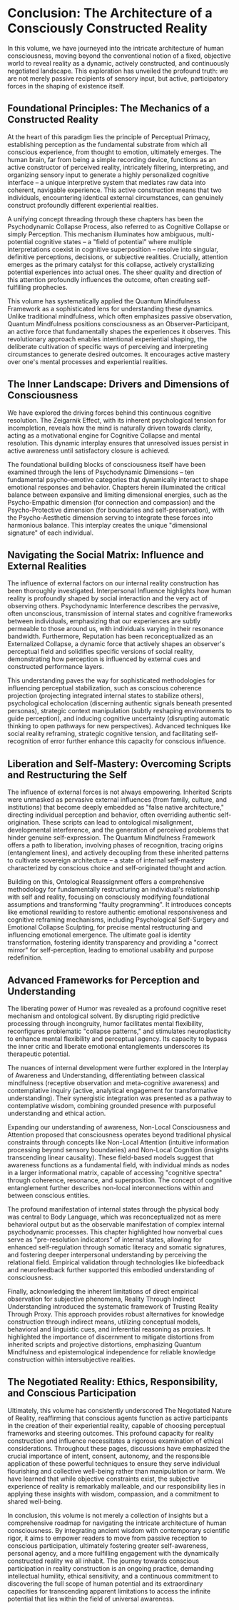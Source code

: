 # Conclusion: The Architecture of a Consciously Constructed Reality

In this volume, we have journeyed into the intricate architecture of human consciousness, moving beyond the conventional notion of a fixed, objective world to reveal reality as a dynamic, actively constructed, and continuously negotiated landscape. This exploration has unveiled the profound truth: we are not merely passive recipients of sensory input, but active, participatory forces in the shaping of existence itself.

## Foundational Principles: The Mechanics of a Constructed Reality

At the heart of this paradigm lies the principle of Perceptual Primacy, establishing perception as the fundamental substrate from which all conscious experience, from thought to emotion, ultimately emerges. The human brain, far from being a simple recording device, functions as an active constructor of perceived reality, intricately filtering, interpreting, and organizing sensory input to generate a highly personalized cognitive interface – a unique interpretive system that mediates raw data into coherent, navigable experience. This active construction means that two individuals, encountering identical external circumstances, can genuinely construct profoundly different experiential realities.

A unifying concept threading through these chapters has been the Psychodynamic Collapse Process, also referred to as Cognitive Collapse or simply Perception. This mechanism illuminates how ambiguous, multi-potential cognitive states – a "field of potential" where multiple interpretations coexist in cognitive superposition – resolve into singular, definitive perceptions, decisions, or subjective realities. Crucially, attention emerges as the primary catalyst for this collapse, actively crystallizing potential experiences into actual ones. The sheer quality and direction of this attention profoundly influences the outcome, often creating self-fulfilling prophecies.

This volume has systematically applied the Quantum Mindfulness Framework as a sophisticated lens for understanding these dynamics. Unlike traditional mindfulness, which often emphasizes passive observation, Quantum Mindfulness positions consciousness as an Observer-Participant, an active force that fundamentally shapes the experiences it observes. This revolutionary approach enables intentional experiential shaping, the deliberate cultivation of specific ways of perceiving and interpreting circumstances to generate desired outcomes. It encourages active mastery over one's mental processes and experiential realities.

## The Inner Landscape: Drivers and Dimensions of Consciousness

We have explored the driving forces behind this continuous cognitive resolution. The Zeigarnik Effect, with its inherent psychological tension for incompletion, reveals how the mind is naturally driven towards clarity, acting as a motivational engine for Cognitive Collapse and mental resolution. This dynamic interplay ensures that unresolved issues persist in active awareness until satisfactory closure is achieved.

The foundational building blocks of consciousness itself have been examined through the lens of Psychodynamic Dimensions – ten fundamental psycho-emotive categories that dynamically interact to shape emotional responses and behavior. Chapters herein illuminated the critical balance between expansive and limiting dimensional energies, such as the Psycho-Empathic dimension (for connection and compassion) and the Psycho-Protective dimension (for boundaries and self-preservation), with the Psycho-Aesthetic dimension serving to integrate these forces into harmonious balance. This interplay creates the unique "dimensional signature" of each individual.

## Navigating the Social Matrix: Influence and External Realities

The influence of external factors on our internal reality construction has been thoroughly investigated. Interpersonal Influence highlights how human reality is profoundly shaped by social interaction and the very act of observing others. Psychodynamic Interference describes the pervasive, often unconscious, transmission of internal states and cognitive frameworks between individuals, emphasizing that our experiences are subtly permeable to those around us, with individuals varying in their resonance bandwidth. Furthermore, Reputation has been reconceptualized as an Externalized Collapse, a dynamic force that actively shapes an observer's perceptual field and solidifies specific versions of social reality, demonstrating how perception is influenced by external cues and constructed performance layers.

This understanding paves the way for sophisticated methodologies for influencing perceptual stabilization, such as conscious coherence projection (projecting integrated internal states to stabilize others), psychological echolocation (discerning authentic signals beneath presented personas), strategic context manipulation (subtly reshaping environments to guide perception), and inducing cognitive uncertainty (disrupting automatic thinking to open pathways for new perspectives). Advanced techniques like social reality reframing, strategic cognitive tension, and facilitating self-recognition of error further enhance this capacity for conscious influence.

## Liberation and Self-Mastery: Overcoming Scripts and Restructuring the Self

The influence of external forces is not always empowering. Inherited Scripts were unmasked as pervasive external influences (from family, culture, and institutions) that become deeply embedded as "false native architecture," directing individual perception and behavior, often overriding authentic self-origination. These scripts can lead to ontological misalignment, developmental interference, and the generation of perceived problems that hinder genuine self-expression. The Quantum Mindfulness Framework offers a path to liberation, involving phases of recognition, tracing origins (entanglement lines), and actively decoupling from these inherited patterns to cultivate sovereign architecture – a state of internal self-mastery characterized by conscious choice and self-originated thought and action.

Building on this, Ontological Reassignment offers a comprehensive methodology for fundamentally restructuring an individual's relationship with self and reality, focusing on consciously modifying foundational assumptions and transforming "faulty programming". It introduces concepts like emotional rewilding to restore authentic emotional responsiveness and cognitive reframing mechanisms, including Psychological Self-Surgery and Emotional Collapse Sculpting, for precise mental restructuring and influencing emotional emergence. The ultimate goal is identity transformation, fostering identity transparency and providing a "correct mirror" for self-perception, leading to emotional usability and purpose redefinition.

## Advanced Frameworks for Perception and Understanding

The liberating power of Humor was revealed as a profound cognitive reset mechanism and ontological solvent. By disrupting rigid predictive processing through incongruity, humor facilitates mental flexibility, reconfigures problematic "collapse patterns," and stimulates neuroplasticity to enhance mental flexibility and perceptual agency. Its capacity to bypass the inner critic and liberate emotional entanglements underscores its therapeutic potential.

The nuances of internal development were further explored in the Interplay of Awareness and Understanding, differentiating between classical mindfulness (receptive observation and meta-cognitive awareness) and contemplative inquiry (active, analytical engagement for transformative understanding). Their synergistic integration was presented as a pathway to contemplative wisdom, combining grounded presence with purposeful understanding and ethical action.

Expanding our understanding of awareness, Non-Local Consciousness and Attention proposed that consciousness operates beyond traditional physical constraints through concepts like Non-Local Attention (intuitive information processing beyond sensory boundaries) and Non-Local Cognition (insights transcending linear causality). These field-based models suggest that awareness functions as a fundamental field, with individual minds as nodes in a larger informational matrix, capable of accessing "cognitive spectra" through coherence, resonance, and superposition. The concept of cognitive entanglement further describes non-local interconnections within and between conscious entities.

The profound manifestation of internal states through the physical body was central to Body Language, which was reconceptualized not as mere behavioral output but as the observable manifestation of complex internal psychodynamic processes. This chapter highlighted how nonverbal cues serve as "pre-resolution indicators" of internal states, allowing for enhanced self-regulation through somatic literacy and somatic signatures, and fostering deeper interpersonal understanding by perceiving the relational field. Empirical validation through technologies like biofeedback and neurofeedback further supported this embodied understanding of consciousness.

Finally, acknowledging the inherent limitations of direct empirical observation for subjective phenomena, Reality Through Indirect Understanding introduced the systematic framework of Trusting Reality Through Proxy. This approach provides robust alternatives for knowledge construction through indirect means, utilizing conceptual models, behavioral and linguistic cues, and inferential reasoning as proxies. It highlighted the importance of discernment to mitigate distortions from inherited scripts and projective distortions, emphasizing Quantum Mindfulness and epistemological independence for reliable knowledge construction within intersubjective realities.

## The Negotiated Reality: Ethics, Responsibility, and Conscious Participation

Ultimately, this volume has consistently underscored The Negotiated Nature of Reality, reaffirming that conscious agents function as active participants in the creation of their experiential reality, capable of choosing perceptual frameworks and steering outcomes. This profound capacity for reality construction and influence necessitates a rigorous examination of ethical considerations. Throughout these pages, discussions have emphasized the crucial importance of intent, consent, autonomy, and the responsible application of these powerful techniques to ensure they serve individual flourishing and collective well-being rather than manipulation or harm. We have learned that while objective constraints exist, the subjective experience of reality is remarkably malleable, and our responsibility lies in applying these insights with wisdom, compassion, and a commitment to shared well-being.

In conclusion, this volume is not merely a collection of insights but a comprehensive roadmap for navigating the intricate architecture of human consciousness. By integrating ancient wisdom with contemporary scientific rigor, it aims to empower readers to move from passive reception to conscious participation, ultimately fostering greater self-awareness, personal agency, and a more fulfilling engagement with the dynamically constructed reality we all inhabit. The journey towards conscious participation in reality construction is an ongoing practice, demanding intellectual humility, ethical sensitivity, and a continuous commitment to discovering the full scope of human potential and its extraordinary capacities for transcending apparent limitations to access the infinite potential that lies within the field of universal awareness.
